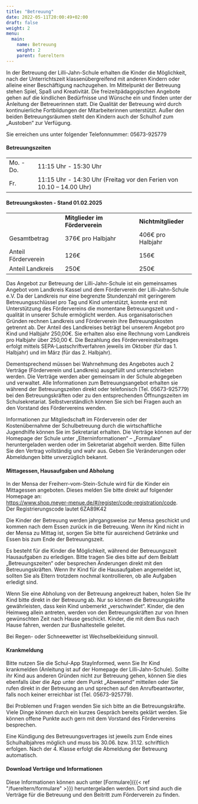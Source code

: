 ```yaml
---
title: "Betreuung"
date: 2022-05-11T20:00:49+02:00
draft: false
weight: 2
menu:
  main:
    name: Betreuung
    weight: 2
    parent: fuereltern
---
```


In der Betreuung der Lilli-Jahn-Schule erhalten die Kinder die Möglichkeit, nach der Unterrichtszeit klassenübergreifend mit anderen Kindern oder alleine einer Beschäftigung nachzugehen. Im Mittelpunkt der Betreuung stehen Spiel, Spaß und Kreativität. Die freizeitpädagogischen Angebote gehen auf die kindlichen Bedürfnisse und Wünsche ein und finden unter der Anleitung der Betreuerinnen statt. Die Qualität der Betreuung wird durch kontinuierliche Fortbildungen der Mitarbeiterinnen unterstützt. Außer den beiden Betreuungsräumen steht den Kindern auch der Schulhof zum „Austoben“ zur Verfügung.

Sie erreichen uns unter folgender Telefonnummer: 05673-925779

#### Betreuungszeiten

<table class="table table-sm  table-bordered">
<tbody>
<tr>
  <td>Mo. - Do.</td>
  <td>11:15 Uhr - 15:30 Uhr</td>
</tr>
<tr>
  <td>Fr.</td>
  <td>11:15 Uhr - 14:30 Uhr  
  (Freitag vor den Ferien von 10.10 – 14.00 Uhr)</td>
</tr>
</tbody>
</table>

#### Betreuungskosten - Stand 01.02.2025

<table class="table">
<tr>
  <td>&nbsp;</td>
  <td class="word-wrap"><b>Mitglieder im Förderverein</b></td>
  <td><b>Nichtmitglieder</b></td>
</tr>
<tr>
  <td>Gesamtbetrag</td>
  <td>376€ pro Halbjahr</td>
  <td>406€ pro Halbjahr</td>
</tr>
<tr>
  <td class="word-wrap">Anteil Förderverein</td>
  <td>126€</td>
  <td>156€</td>
</tr>
<tr>
  <td class="word-wrap">Anteil Landkreis</td>
  <td>250€</td>
  <td>250€</td>
</tr>
</table>

Das Angebot zur Betreuung der Lilli-Jahn-Schule ist ein gemeinsames Angebot vom Landkreis Kassel und dem Förderverein der Lilli-Jahn-Schule e.V. Da der Landkreis nur eine begrenzte Stundenzahl mit geringerem Betreuungsschlüssel pro Tag und Kind unterstützt, konnte erst mit Unterstützung des Fördervereins die momentane Betreuungszeit und -qualität in unserer Schule ermöglicht werden.
Aus organisatorischen Gründen rechnen Landkreis und Förderverein ihre Betreuungskosten getrennt ab. Der Anteil des Landkreises beträgt bei unserem Angebot pro Kind und Halbjahr 250,00€. Sie erhalten also eine Rechnung vom Landkreis pro Halbjahr über 250,00 €.
Die Bezahlung des Fördervereinsbeitrages erfolgt mittels SEPA-Lastschriftverfahren jeweils im Oktober (für das 1. Halbjahr) und im März (für das 2. Halbjahr).

Dementsprechend müssen bei Wahrnehmung des Angebotes auch 2 Verträge (Förderverein und Landkreis) ausgefüllt und unterschrieben werden. Die Verträge werden aber gemeinsam in der Schule abgegeben und verwaltet.
Alle Informationen zum Betreuungsangebot erhalten sie während der Betreuungszeiten direkt oder telefonisch (Tel. 05673-925779) bei den Betreuungskräften oder zu den entsprechenden Öffnungszeiten im Schulsekretariat. Selbstverständlich können Sie sich bei Fragen auch an den Vorstand des Fördervereins wenden.

Informationen zur Mitgliedschaft im Förderverein oder der Kostenübernahme der Schulbetreuung durch die wirtschaftliche Jugendhilfe können Sie im Sekretariat erhalten.
Die Verträge können auf der Homepage der Schule unter „Elterninformationen“ – „Formulare“ heruntergeladen werden oder im Sekretariat abgeholt werden. Bitte füllen Sie den Vertrag vollständig und wahr aus. Geben Sie Veränderungen oder Abmeldungen bitte unverzüglich bekannt.

#### Mittagessen, Hausaufgaben und Abholung

In der Mensa der Freiherr-vom-Stein-Schule wird für die Kinder ein Mittagessen angeboten. Dieses melden Sie bitte direkt auf folgender Homepage an:  
<a href="https://www.shop.meyer-menue.de/#/register/code-registration/code" target="_blank">https://www.shop.meyer-menue.de/#/register/code-registration/code</a>.  
Der Registrierungscode lautet 6ZA89K42

Die Kinder der Betreuung werden jahrgangsweise zur Mensa geschickt und kommen nach dem Essen zurück in die Betreuung. Wenn ihr Kind nicht in der Mensa zu Mittag ist, sorgen Sie bitte für ausreichend Getränke und Essen bis zum Ende der Betreuungszeit.

Es besteht für die Kinder die Möglichkeit, während der Betreuungszeit Hausaufgaben zu erledigen. Bitte tragen Sie dies bitte auf dem Beiblatt „Betreuungszeiten“ oder besprechen Änderungen direkt mit den Betreuungskräften. Wenn Ihr Kind für die Hausaufgaben angemeldet ist, sollten Sie als Eltern trotzdem nochmal kontrollieren, ob alle Aufgaben erledigt sind.

Wenn Sie eine Abholung von der Betreuung angekreuzt haben, holen Sie Ihr Kind bitte direkt in der Betreuung ab. Nur so können die Betreuungskräfte gewährleisten, dass kein Kind unbemerkt „verschwindet“.
Kinder, die den Heimweg allein antreten, werden von den Betreuungskräften zur von Ihnen gewünschten Zeit nach Hause geschickt. Kinder, die mit dem Bus nach Hause fahren, werden zur Bushaltestelle geleitet.

Bei Regen- oder Schneewetter ist Wechselbekleidung sinnvoll.

#### Krankmeldung

Bitte nutzen Sie die Schul-App StayInformed, wenn Sie Ihr Kind krankmelden (Anleitung ist auf der Homepage der Lilli-Jahn-Schule). Sollte ihr Kind aus anderen Gründen nicht zur Betreuung gehen, können Sie dies ebenfalls über die App unter dem Punkt „Abwesend“ mitteilen oder Sie rufen direkt in der Betreuung an und sprechen auf den Anrufbeantworter, falls noch keiner erreichbar ist (Tel. 05673-925779).

Bei Problemen und Fragen wenden Sie sich bitte an die Betreuungskräfte. Viele Dinge können durch ein kurzes Gespräch bereits geklärt werden. Sie können offene Punkte auch gern mit dem Vorstand des Fördervereins besprechen.

Eine Kündigung des Betreuungsvertrages ist jeweils zum Ende eines Schulhalbjahres möglich und muss bis 30.06. bzw. 31.12. schriftlich erfolgen. Nach der 4. Klasse erfolgt die Abmeldung der Betreuung automatisch.

#### Download Verträge und Informationen

Diese Informationen können auch unter [Formulare]({{< ref "/fuereltern/formulare" >}}) heruntergeladen werden. Dort sind auch die Verträge für die Betreuung und den Beitritt zum Förderverein zu finden.
